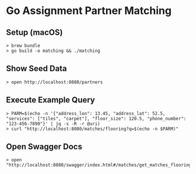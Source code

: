 # Go Assignment Partner Matching

## Setup (macOS)

    > brew bundle
    > go build -o matching && ./matching

## Show Seed Data

    > open http://localhost:8080/partners

## Execute Example Query

    > PARM=$(echo -n '{"address_lon": 13.45, "address_lat": 52.5, "services": ["tiles", "carpet"], "floor_size": 120.5, "phone_number": "123-456-7890"}' | jq -s -R -r @uri)
    > curl "http://localhost:8080/matches/flooring?q=$(echo -n $PARM)"

## Open Swagger Docs

    > open "http://localhost:8080/swagger/index.html#/matches/get_matches_flooring"

